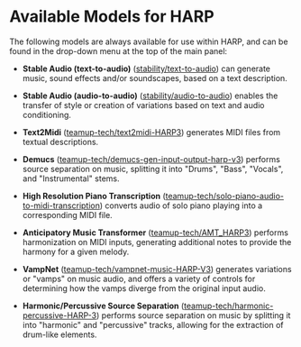 # Available Models for HARP

<!-- TODO - organize this list by task / application -->

The following models are always available for use within HARP, and can be found in the drop-down menu at the top of the main panel:

- **Stable Audio (text-to-audio)** \([stability/text-to-audio](https://stableaudio.com/user-guide/text-to-audio)\) can generate music, sound effects and/or soundscapes, based on a text description.

- **Stable Audio (audio-to-audio)** \([stability/audio-to-audio](https://stableaudio.com/user-guide/audio-to-audio)\) enables the transfer of style or creation of variations based on text and audio conditioning.

<!-- - **MelodyFlow** \([hugggof/melodyflow](https://huggingface.co/spaces/hugggof/melodyflow)\) performs text-guided music generation and editing. Given an audio file and a text prompt describing a desired sound, MelodyFlow transforms the given audio to impart characteristics of the desired sound. -->

- **Text2Midi** \([teamup-tech/text2midi-HARP3](https://huggingface.co/spaces/teamup-tech/text2midi-HARP3)\) generates MIDI files from textual descriptions.

- **Demucs** \([teamup-tech/demucs-gen-input-output-harp-v3](https://huggingface.co/spaces/teamup-tech/demucs-gen-input-output-harp-v3)\) performs source separation on music, splitting it into "Drums", "Bass", "Vocals", and "Instrumental" stems.

- **High Resolution Piano Transcription** \([teamup-tech/solo-piano-audio-to-midi-transcription](https://huggingface.co/spaces/teamup-tech/solo-piano-audio-to-midi-transcription)\) converts audio of solo piano playing into a corresponding MIDI file.

- **Anticipatory Music Transformer** \([teamup-tech/AMT_HARP3](https://huggingface.co/spaces/teamup-tech/AMT_HARP3)\) performs harmonization on MIDI inputs, generating additional notes to provide the harmony for a given melody.

<!-- - **Timbre-Trap** \([npruyne/timbre-trap](https://huggingface.co/spaces/npruyne/timbre-trap), [cwitkowitz/timbre-trap](https://huggingface.co/spaces/cwitkowitz/timbre-trap)\) performs timbre removal on music audio, reducing "textural" characteristics while preserving pitch (harmony/melody). -->

- **VampNet** \([teamup-tech/vampnet-music-HARP-V3](https://huggingface.co/spaces/teamup-tech/vampnet-music-HARP-V3)\) generates variations or "vamps" on music audio, and offers a variety of controls for determining how the vamps diverge from the original input audio.

- **Harmonic/Percussive Source Separation** \([teamup-tech/harmonic-percussive-HARP-3](https://huggingface.co/spaces/teamup-tech/harmonic-percussive-HARP-3)\) performs source separation on music by splitting it into "harmonic" and "percussive" tracks, allowing for the extraction of drum-like elements.
